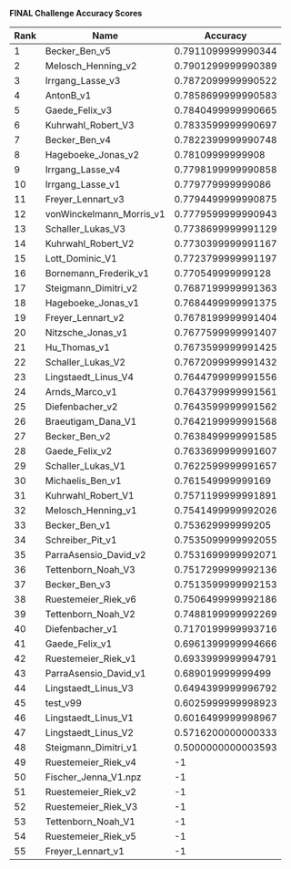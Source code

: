 **FINAL Challenge Accuracy Scores**



|Rank|Name|Accuracy|
|----|-----|---|
|1|Becker_Ben_v5|0.7911099999990344|
|2|Melosch_Henning_v2|0.7901299999990389|
|3|Irrgang_Lasse_v3|0.7872099999990522|
|4|AntonB_v1|0.7858699999990583|
|5|Gaede_Felix_v3|0.7840499999990665|
|6|Kuhrwahl_Robert_V3|0.7833599999990697|
|7|Becker_Ben_v4|0.7822399999990748|
|8|Hageboeke_Jonas_v2|0.78109999999908|
|9|Irrgang_Lasse_v4|0.7798199999990858|
|10|Irrgang_Lasse_v1|0.779779999999086|
|11|Freyer_Lennart_v3|0.7794499999990875|
|12|vonWinckelmann_Morris_v1|0.7779599999990943|
|13|Schaller_Lukas_V3|0.7738699999991129|
|14|Kuhrwahl_Robert_V2|0.7730399999991167|
|15|Lott_Dominic_V1|0.7723799999991197|
|16|Bornemann_Frederik_v1|0.770549999999128|
|17|Steigmann_Dimitri_v2|0.7687199999991363|
|18|Hageboeke_Jonas_v1|0.7684499999991375|
|19|Freyer_Lennart_v2|0.7678199999991404|
|20|Nitzsche_Jonas_v1|0.7677599999991407|
|21|Hu_Thomas_v1|0.7673599999991425|
|22|Schaller_Lukas_V2|0.7672099999991432|
|23|Lingstaedt_Linus_V4|0.7644799999991556|
|24|Arnds_Marco_v1|0.7643799999991561|
|25|Diefenbacher_v2|0.7643599999991562|
|26|Braeutigam_Dana_V1|0.7642199999991568|
|27|Becker_Ben_v2|0.7638499999991585|
|28|Gaede_Felix_v2|0.7633699999991607|
|29|Schaller_Lukas_V1|0.7622599999991657|
|30|Michaelis_Ben_v1|0.761549999999169|
|31|Kuhrwahl_Robert_V1|0.7571199999991891|
|32|Melosch_Henning_v1|0.7541499999992026|
|33|Becker_Ben_v1|0.753629999999205|
|34|Schreiber_Pit_v1|0.7535099999992055|
|35|ParraAsensio_David_v2|0.7531699999992071|
|36|Tettenborn_Noah_V3|0.7517299999992136|
|37|Becker_Ben_v3|0.7513599999992153|
|38|Ruestemeier_Riek_v6|0.7506499999992186|
|39|Tettenborn_Noah_V2|0.7488199999992269|
|40|Diefenbacher_v1|0.7170199999993716|
|41|Gaede_Felix_v1|0.6961399999994666|
|42|Ruestemeier_Riek_v1|0.6933999999994791|
|43|ParraAsensio_David_v1|0.689019999999499|
|44|Lingstaedt_Linus_V3|0.6494399999996792|
|45|test_v99|0.6025999999998923|
|46|Lingstaedt_Linus_V1|0.6016499999998967|
|47|Lingstaedt_Linus_V2|0.5716200000000333|
|48|Steigmann_Dimitri_v1|0.5000000000003593|
|49|Ruestemeier_Riek_v4|-1|
|50|Fischer_Jenna_V1.npz|-1|
|51|Ruestemeier_Riek_v2|-1|
|52|Ruestemeier_Riek_V3|-1|
|53|Tettenborn_Noah_V1|-1|
|54|Ruestemeier_Riek_v5|-1|
|55|Freyer_Lennart_v1|-1|
